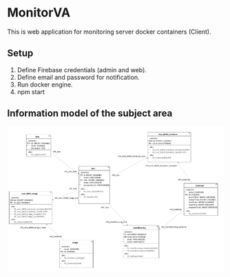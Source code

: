 # MonitorVA
This is web application for monitoring server docker containers (Client).
## Setup
1) Define Firebase credentials (admin and web).
2) Define email and password for notification.
3) Run docker engine.
4) npm start

## Information model of the subject area

![Alt text](https://github.com/AminLexs/monitorVA/blob/main/screenshots/img.png)
